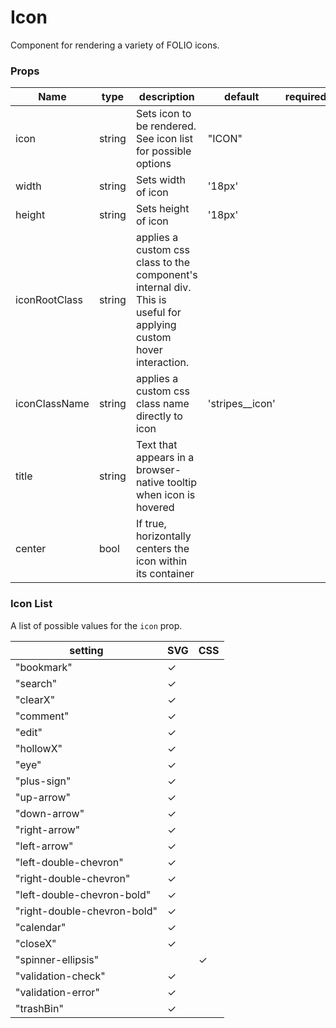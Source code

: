 # Icon
Component for rendering a variety of FOLIO icons.

### Props
Name | type | description | default | required
--- | --- | --- | --- | ---
icon | string | Sets icon to be rendered. See icon list for possible options | "ICON" |
width | string | Sets width of icon | '18px' |  
height | string | Sets height of icon | '18px' |
iconRootClass | string | applies a custom css class to the component's internal div. This is useful for applying custom hover interaction. | |
iconClassName | string | applies a custom css class name directly to icon | 'stripes__icon' |
title | string | Text that appears in a browser-native tooltip when icon is hovered | |
center | bool | If true, horizontally centers the icon within its container | |

### Icon List
A list of possible values for the `icon` prop.

| setting | SVG | CSS
| --- | --- | ---
| "bookmark" | &#10003; |
| "search" | &#10003; |
| "clearX" | &#10003; |
| "comment" | &#10003; |
| "edit" | &#10003; |
| "hollowX" | &#10003; |
| "eye" | &#10003; |
| "plus-sign" | &#10003; |
| "up-arrow" | &#10003; |
| "down-arrow" | &#10003; |
| "right-arrow" | &#10003; |
| "left-arrow" | &#10003; |
| "left-double-chevron" | &#10003; |
| "right-double-chevron" | &#10003; |
| "left-double-chevron-bold" | &#10003; |
| "right-double-chevron-bold" | &#10003; |
| "calendar" | &#10003; |
| "closeX" | &#10003; |
| "spinner-ellipsis" | | &#10003;
| "validation-check" | &#10003; |
| "validation-error" | &#10003; |
| "trashBin" | &#10003; |
